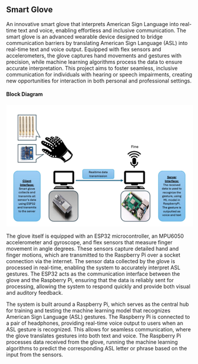 ## Smart Glove

An innovative smart glove that interprets American Sign Language into real-time text and voice, enabling effortless and inclusive communication. The smart glove is an advanced wearable device designed to bridge communication barriers by translating American Sign Language (ASL) into real-time text and voice output. Equipped with flex sensors and accelerometers, the glove captures hand movements and gestures with precision, while machine learning algorithms process the data to ensure accurate interpretation. This project aims to foster seamless, inclusive communication for individuals with hearing or speech impairments, creating new opportunities for interaction in both personal and professional settings.

#### Block Diagram
![alt text](block.jpeg)

The glove itself is equipped with an ESP32 microcontroller, an MPU6050 accelerometer and gyroscope, and flex sensors that measure finger movement in angle degrees. These sensors capture detailed hand and finger motions, which are transmitted to the Raspberry Pi over a socket connection via the internet. The sensor data collected by the glove is processed in real-time, enabling the system to accurately interpret ASL gestures. The ESP32 acts as the communication interface between the glove and the Raspberry Pi, ensuring that the data is reliably sent for processing, allowing the system to respond quickly and provide both visual and auditory feedback.

The system is built around a Raspberry Pi, which serves as the central hub for training and testing the machine learning model that recognizes American Sign Language (ASL) gestures. The Raspberry Pi is connected to a pair of headphones, providing real-time voice output to users when an ASL gesture is recognized. This allows for seamless communication, where the glove translates gestures into both text and voice. The Raspberry Pi processes data received from the glove, running the machine learning algorithms to predict the corresponding ASL letter or phrase based on the input from the sensors.